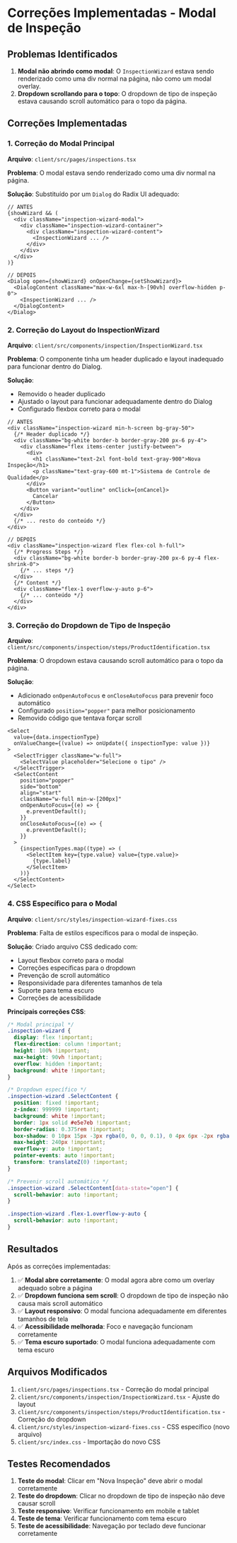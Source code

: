 # Correções Implementadas - Modal de Inspeção

## Problemas Identificados

1. **Modal não abrindo como modal**: O `InspectionWizard` estava sendo renderizado como uma div normal na página, não como um modal overlay.
2. **Dropdown scrollando para o topo**: O dropdown de tipo de inspeção estava causando scroll automático para o topo da página.

## Correções Implementadas

### 1. Correção do Modal Principal

**Arquivo**: `client/src/pages/inspections.tsx`

**Problema**: O modal estava sendo renderizado como uma div normal na página.

**Solução**: Substituído por um `Dialog` do Radix UI adequado:

```tsx
// ANTES
{showWizard && (
  <div className="inspection-wizard-modal">
    <div className="inspection-wizard-container">
      <div className="inspection-wizard-content">
        <InspectionWizard ... />
      </div>
    </div>
  </div>
)}

// DEPOIS
<Dialog open={showWizard} onOpenChange={setShowWizard}>
  <DialogContent className="max-w-6xl max-h-[90vh] overflow-hidden p-0">
    <InspectionWizard ... />
  </DialogContent>
</Dialog>
```

### 2. Correção do Layout do InspectionWizard

**Arquivo**: `client/src/components/inspection/InspectionWizard.tsx`

**Problema**: O componente tinha um header duplicado e layout inadequado para funcionar dentro do Dialog.

**Solução**: 
- Removido o header duplicado
- Ajustado o layout para funcionar adequadamente dentro do Dialog
- Configurado flexbox correto para o modal

```tsx
// ANTES
<div className="inspection-wizard min-h-screen bg-gray-50">
  {/* Header duplicado */}
  <div className="bg-white border-b border-gray-200 px-6 py-4">
    <div className="flex items-center justify-between">
      <div>
        <h1 className="text-2xl font-bold text-gray-900">Nova Inspeção</h1>
        <p className="text-gray-600 mt-1">Sistema de Controle de Qualidade</p>
      </div>
      <Button variant="outline" onClick={onCancel}>
        Cancelar
      </Button>
    </div>
  </div>
  {/* ... resto do conteúdo */}
</div>

// DEPOIS
<div className="inspection-wizard flex flex-col h-full">
  {/* Progress Steps */}
  <div className="bg-white border-b border-gray-200 px-6 py-4 flex-shrink-0">
    {/* ... steps */}
  </div>
  {/* Content */}
  <div className="flex-1 overflow-y-auto p-6">
    {/* ... conteúdo */}
  </div>
</div>
```

### 3. Correção do Dropdown de Tipo de Inspeção

**Arquivo**: `client/src/components/inspection/steps/ProductIdentification.tsx`

**Problema**: O dropdown estava causando scroll automático para o topo da página.

**Solução**: 
- Adicionado `onOpenAutoFocus` e `onCloseAutoFocus` para prevenir foco automático
- Configurado `position="popper"` para melhor posicionamento
- Removido código que tentava forçar scroll

```tsx
<Select 
  value={data.inspectionType} 
  onValueChange={(value) => onUpdate({ inspectionType: value })}
>
  <SelectTrigger className="w-full">
    <SelectValue placeholder="Selecione o tipo" />
  </SelectTrigger>
  <SelectContent 
    position="popper" 
    side="bottom" 
    align="start"
    className="w-full min-w-[200px]"
    onOpenAutoFocus={(e) => {
      e.preventDefault();
    }}
    onCloseAutoFocus={(e) => {
      e.preventDefault();
    }}
  >
    {inspectionTypes.map((type) => (
      <SelectItem key={type.value} value={type.value}>
        {type.label}
      </SelectItem>
    ))}
  </SelectContent>
</Select>
```

### 4. CSS Específico para o Modal

**Arquivo**: `client/src/styles/inspection-wizard-fixes.css`

**Problema**: Falta de estilos específicos para o modal de inspeção.

**Solução**: Criado arquivo CSS dedicado com:

- Layout flexbox correto para o modal
- Correções específicas para o dropdown
- Prevenção de scroll automático
- Responsividade para diferentes tamanhos de tela
- Suporte para tema escuro
- Correções de acessibilidade

**Principais correções CSS**:

```css
/* Modal principal */
.inspection-wizard {
  display: flex !important;
  flex-direction: column !important;
  height: 100% !important;
  max-height: 90vh !important;
  overflow: hidden !important;
  background: white !important;
}

/* Dropdown específico */
.inspection-wizard .SelectContent {
  position: fixed !important;
  z-index: 999999 !important;
  background: white !important;
  border: 1px solid #e5e7eb !important;
  border-radius: 0.375rem !important;
  box-shadow: 0 10px 15px -3px rgba(0, 0, 0, 0.1), 0 4px 6px -2px rgba(0, 0, 0, 0.05) !important;
  max-height: 240px !important;
  overflow-y: auto !important;
  pointer-events: auto !important;
  transform: translateZ(0) !important;
}

/* Prevenir scroll automático */
.inspection-wizard .SelectContent[data-state="open"] {
  scroll-behavior: auto !important;
}

.inspection-wizard .flex-1.overflow-y-auto {
  scroll-behavior: auto !important;
}
```

## Resultados

Após as correções implementadas:

1. ✅ **Modal abre corretamente**: O modal agora abre como um overlay adequado sobre a página
2. ✅ **Dropdown funciona sem scroll**: O dropdown de tipo de inspeção não causa mais scroll automático
3. ✅ **Layout responsivo**: O modal funciona adequadamente em diferentes tamanhos de tela
4. ✅ **Acessibilidade melhorada**: Foco e navegação funcionam corretamente
5. ✅ **Tema escuro suportado**: O modal funciona adequadamente com tema escuro

## Arquivos Modificados

1. `client/src/pages/inspections.tsx` - Correção do modal principal
2. `client/src/components/inspection/InspectionWizard.tsx` - Ajuste do layout
3. `client/src/components/inspection/steps/ProductIdentification.tsx` - Correção do dropdown
4. `client/src/styles/inspection-wizard-fixes.css` - CSS específico (novo arquivo)
5. `client/src/index.css` - Importação do novo CSS

## Testes Recomendados

1. **Teste do modal**: Clicar em "Nova Inspeção" deve abrir o modal corretamente
2. **Teste do dropdown**: Clicar no dropdown de tipo de inspeção não deve causar scroll
3. **Teste responsivo**: Verificar funcionamento em mobile e tablet
4. **Teste de tema**: Verificar funcionamento com tema escuro
5. **Teste de acessibilidade**: Navegação por teclado deve funcionar corretamente
